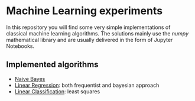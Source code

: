 # Machine Learning experiments
In this repository you will find some very simple implementations of classical machine learning algorithms.
The solutions mainly use the *numpy* mathematical library and are usually delivered in the form of Jupyter Notebooks.

## Implemented algorithms
* [Naive Bayes](./Naive_Bayes.ipynb )
* [Linear Regression](./Linear_Regression.ipynb): both frequentist and bayesian approach
* [Linear Classification](./Linear_Classification.ipynb): least squares
